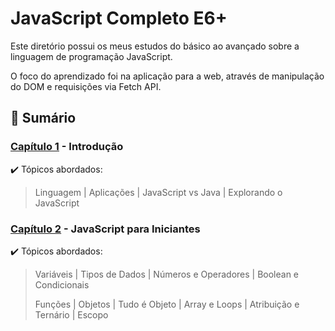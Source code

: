 # JavaScript Completo E6+

Este diretório possui os meus estudos do básico ao avançado sobre a linguagem de programação JavaScript.

O foco do aprendizado foi na aplicação para a web, através de manipulação do DOM e requisições via Fetch API.

## :notebook_with_decorative_cover: Sumário

### [Capítulo 1]() - Introdução

:heavy_check_mark: Tópicos abordados:

> Linguagem | Aplicações | JavaScript vs Java | Explorando o JavaScript

### [Capítulo 2]() - JavaScript para Iniciantes

:heavy_check_mark: Tópicos abordados:

> Variáveis | Tipos de Dados | Números e Operadores | Boolean e Condicionais
>
> Funções | Objetos | Tudo é Objeto | Array e Loops | Atribuição e Ternário | Escopo
